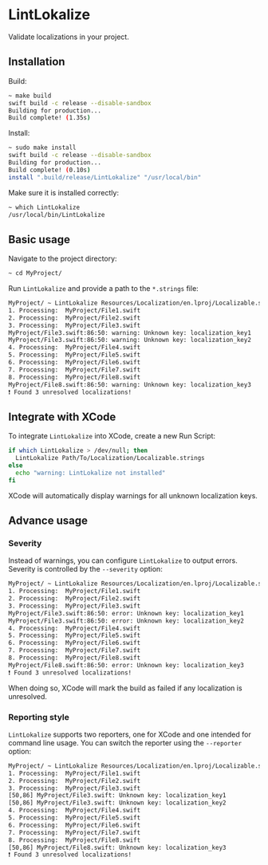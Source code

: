 # LintLokalize

Validate localizations in your project.

## Installation

Build:

```bash
~ make build
swift build -c release --disable-sandbox
Building for production...
Build complete! (1.35s)
```

Install:

```bash
~ sudo make install
swift build -c release --disable-sandbox
Building for production...
Build complete! (0.10s)
install ".build/release/LintLokalize" "/usr/local/bin"
```

Make sure it is installed correctly:

```bash
~ which LintLokalize
/usr/local/bin/LintLokalize
```

## Basic usage

Navigate to the project directory:

```bash
~ cd MyProject/
```

Run `LintLokalize` and provide a path to the `*.strings` file:

```bash
MyProject/ ~ LintLokalize Resources/Localization/en.lproj/Localizable.string
1. Processing:  MyProject/File1.swift
2. Processing:  MyProject/File2.swift
3. Processing:  MyProject/File3.swift
MyProject/File3.swift:86:50: warning: Unknown key: localization_key1
MyProject/File3.swift:86:50: warning: Unknown key: localization_key2
4. Processing:  MyProject/File4.swift
5. Processing:  MyProject/File5.swift
6. Processing:  MyProject/File6.swift
7. Processing:  MyProject/File7.swift
8. Processing:  MyProject/File8.swift
MyProject/File8.swift:86:50: warning: Unknown key: localization_key3
❗️ Found 3 unresolved localizations!
```

## Integrate with XCode

To integrate `LintLokalize` into XCode, create a new Run Script:

```bash
if which LintLokalize > /dev/null; then
  LintLokalize Path/To/Localization/Localizable.strings
else
  echo "warning: LintLokalize not installed"
fi
```

XCode will automatically display warnings for all unknown localization keys.

## Advance usage

### Severity 

Instead of warnings, you can configure `LintLokalize` to output errors. Severity is controlled by the `--severity` option:

```bash
MyProject/ ~ LintLokalize Resources/Localization/en.lproj/Localizable.strings --severity error
1. Processing:  MyProject/File1.swift
2. Processing:  MyProject/File2.swift
3. Processing:  MyProject/File3.swift
MyProject/File3.swift:86:50: error: Unknown key: localization_key1
MyProject/File3.swift:86:50: error: Unknown key: localization_key2
4. Processing:  MyProject/File4.swift
5. Processing:  MyProject/File5.swift
6. Processing:  MyProject/File6.swift
7. Processing:  MyProject/File7.swift
8. Processing:  MyProject/File8.swift
MyProject/File8.swift:86:50: error: Unknown key: localization_key3
❗️ Found 3 unresolved localizations!
```

When doing so, XCode will mark the build as failed if any localization is unresolved.

### Reporting style

`LintLokalize` supports two reporters, one for XCode and one intended for command line usage. You can switch the reporter using the `--reporter` option:


```bash
MyProject/ ~ LintLokalize Resources/Localization/en.lproj/Localizable.string --reporter cmh
1. Processing:  MyProject/File1.swift
2. Processing:  MyProject/File2.swift
3. Processing:  MyProject/File3.swift
[50,86] MyProject/File3.swift: Unknown key: localization_key1
[50,86] MyProject/File3.swift: Unknown key: localization_key2
4. Processing:  MyProject/File4.swift
5. Processing:  MyProject/File5.swift
6. Processing:  MyProject/File6.swift
7. Processing:  MyProject/File7.swift
8. Processing:  MyProject/File8.swift
[50,86] MyProject/File8.swift: Unknown key: localization_key3
❗️ Found 3 unresolved localizations!
```
